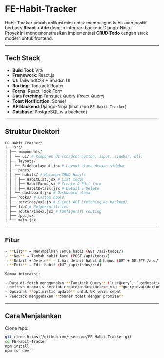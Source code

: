# FE-Habit-Tracker

Habit Tracker adalah aplikasi mini untuk membangun kebiasaan positif berbasis **React + Vite** dengan integrasi backend Django-Ninja.  
Proyek ini mendemonstrasikan implementasi **CRUD Todo** dengan stack modern untuk frontend.

---

## Tech Stack

- **Build Tool**: Vite
- **Framework**: React.js
- **UI**: TailwindCSS + Shadcn UI
- **Routing**: Tanstack Router
- **Forms**: React Hook Form
- **Data Fetching**: Tanstack Query (React Query)
- **Toast Notification**: Sonner
- **API Backend**: Django-Ninja (lihat repo `BE-Habit-Tracker`)
- **Database**: PostgreSQL (via backend)

---

## Struktur Direktori
```bash
FE-Habit-Tracker/
├── src/
│ ├── components/
│ │ └── ui/ # Komponen UI (shadcn: button, input, sidebar, dll)
│ ├── layouts/
│ │ └── SidebarLayout.jsx # Layout utama dengan sidebar
│ ├── pages/
│ │ ├── habits/ # Halaman CRUD Habits
│ │ │ ├── HabitList.jsx # List todos
│ │ │ ├── HabitForm.jsx # Create & Edit form
│ │ │ ├── HabitDetail.jsx # Detail & Delete
│ │ └── dashboard.jsx # Dashboard utama
│ ├── hooks/ # Custom hooks
│ ├── services/api.js # Client API (fetching ke backend)
│ ├── lib/ # Helper/utilities
│ ├── router/index.jsx # Konfigurasi routing
│ ├── App.jsx
│ └── main.jsx
```
---

## Fitur
```bash
- **List** → Menampilkan semua habit (GET /api/todos/)
- **New** → Tambah habit baru (POST /api/todos/)
- **Detail + Delete** → Lihat detail habit & hapus (GET + DELETE /api/todos/:id)
- **Edit** → Edit habit (PUT /api/todos/:id)

Semua interaksi:

- Data di-fetch menggunakan **Tanstack Query** (`useQuery`, `useMutation`)
- Refresh otomatis setelah create/update/delete via **queryInvalidation**
- Opsional **optimistic update** untuk UX lebih cepat
- Feedback menggunakan **Sonner toast dengan promise**
```
---

## Cara Menjalankan

Clone repo:

```bash
git clone https://github.com/username/FE-Habit-Tracker.git
cd FE-Habit-Tracker
npm install
npm run dev``
```
